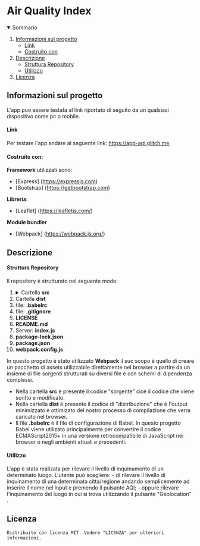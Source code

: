 <h1 algin="center">Air Quality Index</h1>

<details open="open">
  <summary>Sommario</summary>
  <ol>
    <li>
      <a href="#informazioni-sul-progetto">Informazioni sul progetto</a>
      <ul>
       <li><a href="#link">Link</a></li>
        <li><a href="#costruito-con">Costruito con</a></li>
      </ul>
    </li>
   <li><a href="#descrizione">Descrizione</a>
     <ul>
        <li><a href="#struttura-repository">Struttura Repository</a></li>
        <li><a href="#utilizzo">Utilizzo</a></li>
      </ul>
    </li>
   <li><a href="#licenza">Licenza</a></li>
  <ol>
</details>

<!-- Informazioni sul progetto-->
## Informazioni sul progetto
 L'app puo essere testata al link riportato di seguito da un qualsiasi dispositivo come pc o mobile.
#### Link
 Per testare l'app andare al seguente link: https://app-aqi.glitch.me

#### Costruito con:
 <b>Framework</b> utilizzati sono:
 * [Express] (https://expressjs.com)
 * [Bootstrap] (https://getbootstrap.com)

 <b>Libreria</b>:
* [Leaflet] (https://leafletjs.com/)  

 <b>Module bundler</b>
  * [Webpack] (https://webpack.js.org/)



<!--Descrizione-->
## Descrizione
 #### Struttura Repository
  Il repository è strutturato nel seguente modo:  
 <ol>
  <li><details>
    <summary>Cartella <b>src</b></summary>
    <ol>
      <li>Cartella <b>CSS</b></li>
      <li>Cartella <b>JS</b></li>
      <li>file <b>index.html</b></li>
      <li>icona:<b>favicon.ico</b></li>
    <ol>
   </details>
  </li>
    <li> Cartella <b>dist</b> </li>
    <li>file: <b>.babelrc</b></li>
    <li>file: <b>.gitignore</b></li>
    <li><b>LICENSE</b></li>
    <li><b>README.md</b></li>
    <li> Server: <b>index.js</b></li>
    <li><b>package-lock.json</b></li>
    <li><b>package.json</b></li>
    <li><b>webpack.config.js</b></li>
  </ol>

In questo progetto è stato utilizzato <b>Webpack</b> il suo scopo è quello di creare un pacchetto di assets utilizzabile direttamente
nel browser a partire da un insieme di file sorgenti strutturati su diversi file e con schemi di dipendenza complessi.

* Nella cartella <b>src</b> è presente il codice "sorgente" cioè il codice che viene scritto e modificato.
* Nella cartella <b>dist</b> è presente il codice di "distribuzione" che è l'output minimizzato e ottimizato
  del nostro processo di compilazione che verra caricato nel browser.
* Il file <b>.babelrc</b> è il file di configurazione di Babel.
  In questo progetto Babel viene utilizato principalmente per convertire il codice ECMAScript2015+
  in una versione retrocompatibile di JavaScript nei browser o negli ambienti attuali e precedenti.


 #### Utilizzo
   L'app è stata realizata per rilevare il livello di inquinamento di un determinato luogo.
   L'utente può scegliere:
     - di rilevare il livello di inquinamento di una determinata città/regione andando semplicemente ad inserire il nome nel input e premendo il pulsante AQI;
     - oppure rilevare l'inquinamento del luogo in cui si trova utilizzando il pulsante "Geolocation" .
 ## Licenza
    Distribuito con licenza MIT. Vedere "LICENZA" per ulteriori informazioni.

